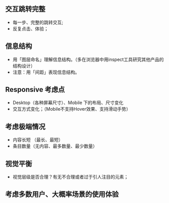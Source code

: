 ## 交互跳转完整
* 每一步、完整的跳转交互;
* 反复点击、体验；

## 信息结构
* 用「图层命名」理解信息结构。（多在浏览器中用inspect工具研究其他产品的结构设计）
* 注意：用「间距」表现信息结构。

## Responsive 考虑点 
* Desktop（各种屏幕尺寸）、Mobile 下的布局、尺寸变化
* 交互方式变化；（Mobile不支持Hover效果、支持滑动手势）

## 考虑极端情况
* 内容长短 （最长、最短）
* 条目数量（无内容、最多数量、最少数量）

## 视觉平衡
* 视觉层级是否合理？有无不合理或者过于引人注目的元素；

## 考虑多数用户、大概率场景的使用体验
